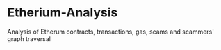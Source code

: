# Etherium-Analysis
Analysis of Etherum contracts, transactions, gas, scams and scammers' graph traversal
